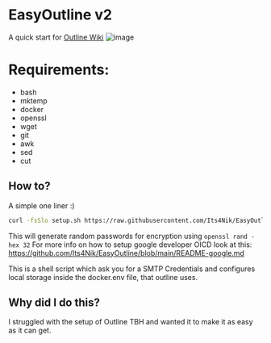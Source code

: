 # EasyOutline v2
A quick start for [Outline Wiki](https://github.com/outline/outline)
![image](https://github.com/Its4Nik/EasyOutline/blob/dev-patch/docs/Asciicinema.gif)

# Requirements:
- bash
- mktemp
- docker
- openssl
- wget
- git
- awk
- sed
- cut

## How to?
A simple one liner :)
```bash
curl -fsSlo setup.sh https://raw.githubusercontent.com/Its4Nik/EasyOutline/main/setup.sh && bash setup.sh
```

This will generate random passwords for encryption using `openssl rand -hex 32`
For more info on how to setup google developer OICD look at this: https://github.com/Its4Nik/EasyOutline/blob/main/README-google.md

This is a shell script which ask you for a SMTP Credentials and configures local storage inside the docker.env file, that outline uses.

## Why did I do this?

I struggled with the setup of Outline TBH and wanted it to make it as easy as it can get.
